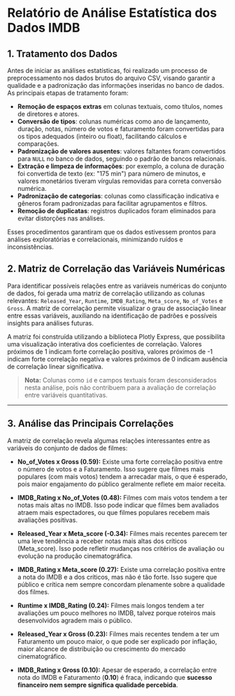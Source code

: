 # Relatório de Análise Estatística dos Dados IMDB

## 1. Tratamento dos Dados

Antes de iniciar as análises estatísticas, foi realizado um processo de preprocessamento nos dados brutos do arquivo CSV, visando garantir a qualidade e a padronização das informações inseridas no banco de dados. As principais etapas de tratamento foram:

- **Remoção de espaços extras** em colunas textuais, como títulos, nomes de diretores e atores.
- **Conversão de tipos**: colunas numéricas como ano de lançamento, duração, notas, número de votos e faturamento foram convertidas para os tipos adequados (inteiro ou float), facilitando cálculos e comparações.
- **Padronização de valores ausentes**: valores faltantes foram convertidos para `NULL` no banco de dados, seguindo o padrão de bancos relacionais.
- **Extração e limpeza de informações**: por exemplo, a coluna de duração foi convertida de texto (ex: "175 min") para número de minutos, e valores monetários tiveram vírgulas removidas para correta conversão numérica.
- **Padronização de categorias**: colunas como classificação indicativa e gêneros foram padronizadas para facilitar agrupamentos e filtros.
- **Remoção de duplicatas**: registros duplicados foram eliminados para evitar distorções nas análises.

Esses procedimentos garantiram que os dados estivessem prontos para análises exploratórias e correlacionais, minimizando ruídos e inconsistências.

## 2. Matriz de Correlação das Variáveis Numéricas

Para identificar possíveis relações entre as variáveis numéricas do conjunto de dados, foi gerada uma matriz de correlação utilizando as colunas relevantes: `Released_Year`, `Runtime`, `IMDB_Rating`, `Meta_score`, `No_of_Votes` e `Gross`. A matriz de correlação permite visualizar o grau de associação linear entre essas variáveis, auxiliando na identificação de padrões e possíveis insights para análises futuras.

A matriz foi construída utilizando a biblioteca Plotly Express, que possibilita uma visualização interativa dos coeficientes de correlação. Valores próximos de 1 indicam forte correlação positiva, valores próximos de -1 indicam forte correlação negativa e valores próximos de 0 indicam ausência de correlação linear significativa.

> **Nota:** Colunas como `id` e campos textuais foram desconsiderados nesta análise, pois não contribuem para a avaliação de correlação entre variáveis quantitativas.

---

## 3. Análise das Principais Correlações

A matriz de correlação revela algumas relações interessantes entre as variáveis do conjunto de dados de filmes:

- **No_of_Votes x Gross (0.59):** Existe uma forte correlação positiva entre o número de votos e a Faturamento. Isso sugere que filmes mais populares (com mais votos) tendem a arrecadar mais, o que é esperado, pois maior engajamento do público geralmente reflete em maior receita.

- **IMDB_Rating x No_of_Votes (0.48):** Filmes com mais votos tendem a ter notas mais altas no IMDB. Isso pode indicar que filmes bem avaliados atraem mais espectadores, ou que filmes populares recebem mais avaliações positivas.

- **Released_Year x Meta_score (-0.34):** Filmes mais recentes parecem ter uma leve tendência a receber notas mais altas dos críticos (Meta_score). Isso pode refletir mudanças nos critérios de avaliação ou evolução na produção cinematográfica.

- **IMDB_Rating x Meta_score (0.27):** Existe uma correlação positiva entre a nota do IMDB e a dos críticos, mas não é tão forte. Isso sugere que público e crítica nem sempre concordam plenamente sobre a qualidade dos filmes.

- **Runtime x IMDB_Rating (0.24):** Filmes mais longos tendem a ter avaliações um pouco melhores no IMDB, talvez porque roteiros mais desenvolvidos agradem mais o público.

- **Released_Year x Gross (0.23):** Filmes mais recentes tendem a ter um Faturamento um pouco maior, o que pode ser explicado por inflação, maior alcance de distribuição ou crescimento do mercado cinematográfico.

- **IMDB_Rating x Gross (0.10):** Apesar de esperado, a correlação entre nota do IMDB e Faturamento (**0.10**) é fraca, indicando que **sucesso financeiro nem sempre significa qualidade percebida**.